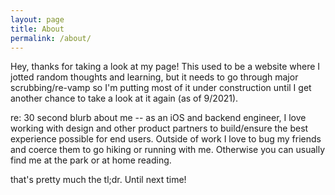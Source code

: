 ```yaml
---
layout: page
title: About
permalink: /about/
---
```


Hey, thanks for taking a look at my page! This used to be a website where I jotted random thoughts and learning, but it needs to go through major scrubbing/re-vamp so I'm putting most of it under construction until I get another chance to take a look at it again (as of 9/2021).

re: 30 second blurb about me -- as an iOS and backend engineer, I love working with design and other product partners to build/ensure the best experience possible for end users. Outside of work I love to bug my friends and coerce them to go hiking or running with me. Otherwise you can usually find me at the park or at home reading.

that's pretty much the tl;dr. Until next time!